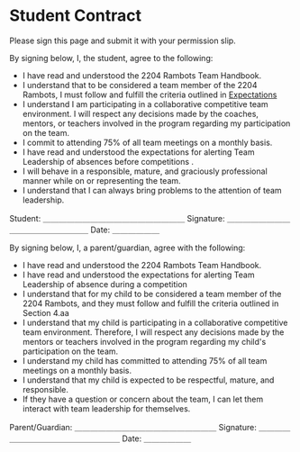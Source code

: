 # Student Contract

Please sign this page and submit it with your permission slip.

By signing below, I, the student, agree to the following:
- I have read and understood the 2204 Rambots Team Handbook.
- I understand that to be considered a team member of the 2204 Rambots, I must follow and fulfill the criteria outlined in [Expectations](./handbook.md#expectations)
- I understand I am participating in a collaborative competitive team environment. I will respect any decisions made by the coaches, mentors, or teachers involved in the program regarding my participation on the team.
- I commit to attending 75% of all team meetings on a monthly basis.
- I have read and understood the expectations for alerting Team Leadership of absences before competitions .
- I will behave in a responsible, mature, and graciously professional manner while on or representing the team.
- I understand that I can always bring problems to the attention of team leadership.

Student: ＿＿＿＿＿＿＿＿＿＿＿＿＿＿＿＿＿＿ Signature: ＿＿＿＿＿＿＿＿＿＿＿＿＿＿＿＿＿＿  Date: ＿＿＿＿＿＿

By signing below, I, a parent/guardian, agree with the following:
- I have read and understood the 2204 Rambots Team Handbook.
- I have read and understood the expectations for alerting Team Leadership of absence during a competition 
- I understand that for my child to be considered a team member of the 2204 Rambots, and they must follow and fulfill the criteria outlined in Section 4.aa
- I understand that my child is participating in a collaborative competitive team environment. Therefore, I will respect any decisions made by the mentors or teachers involved in the program regarding my child's participation on the team.
- I understand my child has committed to attending 75% of all team meetings on a monthly basis.
- I understand that my child is expected to be respectful, mature, and responsible.
- If they have a question or concern about the team, I can let them interact with team leadership for themselves.

Parent/Guardian: ＿＿＿＿＿＿＿＿＿＿＿＿＿＿＿＿＿＿ Signature: ＿＿＿＿＿＿＿＿＿＿＿＿＿＿＿＿＿＿  Date: ＿＿＿＿＿＿
